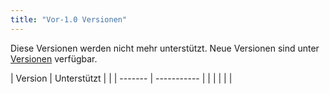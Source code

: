 ```yaml
---
title: "Vor-1.0 Versionen"
---
```


Diese Versionen werden nicht mehr unterstützt. Neue Versionen sind unter [Versionen](versions.md) verfügbar.

| Version | Unterstützt |  |
| ------- | ----------- |  |
|         |             |  |
